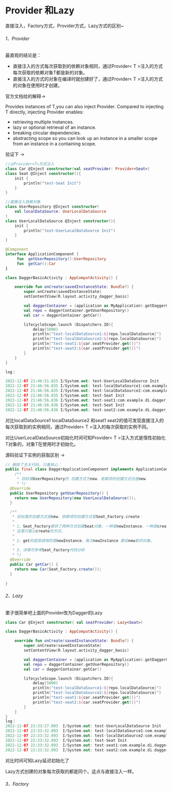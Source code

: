 
# Provider 和Lazy

直接注入，Factory方式，Provider方式，Lazy方式的区别~

###### 1、Provider

最直观的结论是：

- 直接注入的方式每次获取到的依赖对象相同，通过Provider< T >注入的方式每次获取的依赖对象T都是新的对象。
- 直接注入的方式的对象在编译时就创建好了，通过Provider< T >注入的方式的对象在使用时才创建。

官方文档给的解释->

Provides instances of T,you can also inject Provider<T>. Compared to injecting T directly, injecting Provider<T> enables:

- retrieving multiple instances.
- lazy or optional retrieval of an instance.
- breaking circular dependencies.
- abstracting scope so you can look up an instance in a smaller scope from an instance in a containing scope.

验证下 ->

```kotlin
//以Provider<T>方式注入
class Car @Inject constructor(val seatProvider: Provider<Seat>)
class Seat @Inject constructor(){
    init {
        println("test-Seat Init")
    }
}
```

```kotlin
//直接注入依赖对象
class UserRepository @Inject constructor(
    val localDataSource: UserLocalDataSource
)
class UserLocalDataSource @Inject constructor(){
    init {
        println("test-UserLocalDataSource Init")
    }
}
```

```kotlin
@Component
interface ApplicationComponent {
     fun  getUserRepository():UserRepository
     fun  getCar():Car
}
```

```kotlin
class DaggerBasicActivity : AppCompatActivity() {

    override fun onCreate(savedInstanceState: Bundle?) {
        super.onCreate(savedInstanceState)
        setContentView(R.layout.activity_dagger_basic)

        val daggerContainer = (application as MyApplication).getDaggerContainer()
        val repo = daggerContainer.getUserRepository()
        val car = daggerContainer.getCar()

        lifecycleScope.launch (Dispatchers.IO){
            delay(5000)
            println("test-localDataSource1:${repo.localDataSource}")
            println("test-localDataSource2:${repo.localDataSource}")
            println("test-seat1:${car.seatProvider.get()}")
            println("test-seat2:${car.seatProvider.get()}")
        }
    }
}

log：

2022-12-07 21:46:51.825 I/System.out: test-UserLocalDataSource Init
2022-12-07 21:46:56.835 I/System.out: test-localDataSource1:com.example.di.dagger_basic.repository.UserLocalDataSource@587680d
2022-12-07 21:46:56.835 I/System.out: test-localDataSource2:com.example.di.dagger_basic.repository.UserLocalDataSource@587680d
2022-12-07 21:46:56.835 I/System.out: test-Seat Init
2022-12-07 21:46:56.836 I/System.out: test-seat1:com.example.di.dagger_basic.test.Seat@36973c2
2022-12-07 21:46:56.836 I/System.out: test-Seat Init
2022-12-07 21:46:56.836 I/System.out: test-seat2:com.example.di.dagger_basic.test.Seat@f3795d3
```

对比localDataSource1 localDataSource2 和seat1 seat2的值可发现直接注入的每次获取到的实例相同，通过Provider< T >注入的每次获取的实例不同。

对比UserLocalDataSource初始化时间可知Provider< T >注入方式是惰性初始化T对象的，对象T在使用时才初始化。

源码验证下实例的获取区别 ->

```java
// 删除了无关代码，只看核心：
public final class DaggerApplicationComponent implements ApplicationComponent {
    /**
     * 目标类UserRepository的 创建方式为new，依赖项的创建方式也是new 
     * */
  @Override
  public UserRepository getUserRepository() {
    return new UserRepository(new UserLocalDataSource());
  }

  /**
   * 目标类的创建方式是new，依赖项的创建方式是Seat_Factory.create：
   * 
   * 1、Seat_Factory提供了两种方式创建Seat对象，一种是newInstance，一种是create-get,由于Car的构造要求Provider<Seat>
   * 这里只能以create的方式。  
   * 
   * 2、get的底层调用的是newInstance，每次newInstance 都会new新的对象。
   * 
   * 3、详情可参考Seat_Factory代码分析
   * */
  @Override
  public Car getCar() {
    return new Car(Seat_Factory.create());
  }
  
}
```
###### 2、Lazy

栗子很简单吧上面的Provider改为Dagger的Lazy

```kotlin
class Car @Inject constructor( val seatProvider: Lazy<Seat>)
```

```kotlin
class DaggerBasicActivity : AppCompatActivity() {

    override fun onCreate(savedInstanceState: Bundle?) {
        super.onCreate(savedInstanceState)
        setContentView(R.layout.activity_dagger_basic)

        val daggerContainer = (application as MyApplication).getDaggerContainer()
        val repo = daggerContainer.getUserRepository()
        val car = daggerContainer.getCar()

        lifecycleScope.launch (Dispatchers.IO){
            delay(5000)
            println("test-localDataSource1:${repo.localDataSource}")
            println("test-localDataSource2:${repo.localDataSource}")
            println("test-seat1:${car.seatProvider.get()}")
            println("test-seat2:${car.seatProvider.get()}")
        }
    }
}
log：
2022-12-07 22:33:27.083  I/System.out: test-UserLocalDataSource Init
2022-12-07 22:33:32.093  I/System.out: test-localDataSource1:com.example.di.dagger_basic.repository.UserLocalDataSource@587680d
2022-12-07 22:33:32.093  I/System.out: test-localDataSource2:com.example.di.dagger_basic.repository.UserLocalDataSource@587680d
2022-12-07 22:33:32.093  I/System.out: test-Seat Init
2022-12-07 22:33:32.093  I/System.out: test-seat1:com.example.di.dagger_basic.test.Seat@36973c2
2022-12-07 22:33:32.093  I/System.out: test-seat2:com.example.di.dagger_basic.test.Seat@36973c2
```



对比时间可知Lazy延迟初始化了

Lazy方式创建的对象每次获取的都是同个。这点与直接注入一样。

###### 3、Factory
